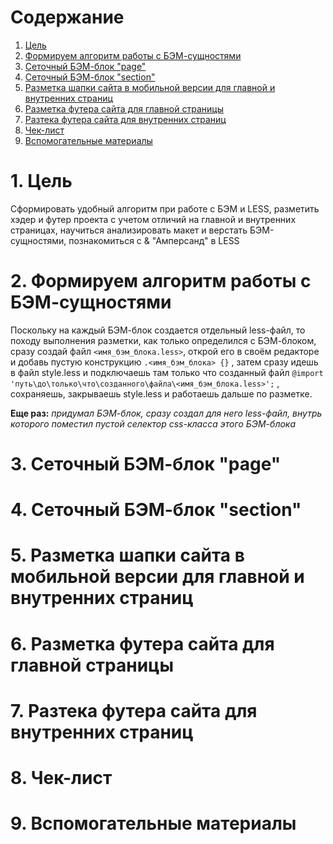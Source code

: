 # Содержание

 1. [Цель](#1-Цель)
 2. [Формируем алгоритм работы с БЭМ-сущностями](#2-Формируем-алгоритм-работы-с-БЭМ-сущностями)
 3. [Сеточный БЭМ-блок "page"](#3-Сеточный-БЭМ-блок-page)
 4. [Сеточный БЭМ-блок "section"](#4-Сеточный-БЭМ-блок-section)
 5. [Разметка шапки сайта в мобильной версии для главной и внутренних страниц](#5-Разметка-шапки-сайта-в-мобильной-версии-для-главной-и-внутренних-страниц)
 6. [Разметка футера сайта для главной страницы](#6-Разметка-футера-сайта-для-главной-страницы)
 7. [Разтека футера сайта для внутренних страниц](#7-Разтека-футера-сайта-для-внутренних-страниц)
 8. [Чек-лист](#8-Чек-лист)
 9. [Вспомогательные материалы](#9-Вспомогательные-материалы)

# 1. Цель
Сформировать удобный алгоритм при работе с БЭМ и LESS, разметить хэдер и футер проекта с учетом отличий на главной и внутренних страницах, научиться анализировать макет и верстать БЭМ-сущностями, познакомиться с & "Амперсанд" в LESS


# 2. Формируем алгоритм работы с БЭМ-сущностями
Поскольку на каждый БЭМ-блок создается отдельный less-файл, то походу выполнения разметки, как только определился с БЭМ-блоком, сразу создай файл `<имя_бэм_блока.less>`, открой его в своём редакторе и добавь пустую конструкцию `.<имя_бэм_блока> {}` , затем сразу идешь в файл style.less и подключаешь там только что созданный файл `@import 'путь\до\только\что\созданного\файла\<имя_бэм_блока.less>';` , сохраняешь, закрываешь style.less и работаешь дальше по разметке.

**Еще раз:** 
*придумал БЭМ-блок, 
сразу создал для него less-файл, 
внутрь которого поместил пустой селектор css-класса этого БЭМ-блока*


# 3. Сеточный БЭМ-блок "page"



# 4. Сеточный БЭМ-блок "section"



# 5. Разметка шапки сайта в мобильной версии для главной и внутренних страниц



# 6. Разметка футера сайта для главной страницы



# 7. Разтека футера сайта для внутренних страниц



# 8. Чек-лист



# 9. Вспомогательные материалы







